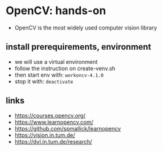 # OpenCV: hands-on
* OpenCV is the most widely used computer vision library

## install prerequirements, environment
* we will use a virtual environment
* follow the instruction on create-venv.sh
* then start env with: `workoncv-4.1.0`
* stop it with: `deactivate`

## links
* https://courses.opencv.org/
* https://www.learnopencv.com/
* https://github.com/spmallick/learnopencv
* https://vision.in.tum.de/
* https://dvl.in.tum.de/research/
